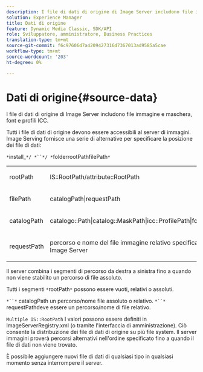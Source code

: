 ```yaml
---
description: I file di dati di origine di Image Server includono file immagine e maschera, font e profili ICC.
solution: Experience Manager
title: Dati di origine
feature: Dynamic Media Classic, SDK/API
role: Sviluppatore, amministratore, Business Practices
translation-type: tm+mt
source-git-commit: f6c97606d7a4209427316d7367013ad9585a5cae
workflow-type: tm+mt
source-wordcount: '203'
ht-degree: 0%

---
```



# Dati di origine{#source-data}

I file di dati di origine di Image Server includono file immagine e maschera, font e profili ICC.

Tutti i file di dati di origine devono essere accessibili al server di immagini. Image Serving fornisce una serie di alternative per specificare la posizione dei file di dati:

`*`install_`*/ *``*/ *`folderrootPathfilePath`*`

<table id="simpletable_26686444C7EF46D6BC4C0490C8010BF9"> 
 <tr class="strow"> 
  <td class="stentry"> <p><span class="codeph"> <span class="varname"> rootPath</span></span> </p></td> 
  <td class="stentry"> <p><span class="codeph"> IS::RootPath/attribute::RootPath</span> </p></td> 
 </tr> 
 <tr class="strow"> 
  <td class="stentry"> <p><span class="codeph"> <span class="varname"> filePath  </span></span> </p></td> 
  <td class="stentry"> <p><span class="codeph"> catalogPath|requestPath</span> </p></td> 
 </tr> 
 <tr class="strow"> 
  <td class="stentry"> <p><span class="codeph"> <span class="varname"> catalogPath</span></span> </p></td> 
  <td class="stentry"> <p><span class="codeph"> catalogo::Path|catalog::MaskPath|icc::ProfilePath|font::FontPath|font::MetricsPath</span> </p></td> 
 </tr> 
 <tr class="strow"> 
  <td class="stentry"> <p><span class="codeph"> <span class="varname"> requestPath</span></span> </p></td> 
  <td class="stentry"> <p><span class="codeph"> percorso e nome del file immagine relativo specificati in una richiesta HTTP di Image Server</span> </p></td> 
 </tr> 
</table>

Il server combina i segmenti di percorso da destra a sinistra fino a quando non viene stabilito un percorso di file assoluto.

Tutti i segmenti `*`rootPath`*` possono essere vuoti, relativi o assoluti.

`*``*` catalogPath un percorso/nome file assoluto o relativo. `*``*` requestPathdeve essere un percorso/nome di file relativo.

`Multiple IS::RootPath` I valori possono essere definiti in ImageServerRegistry.xml (o tramite l&#39;interfaccia di amministrazione). Ciò consente la distribuzione dei file di dati di origine su più file system. Il server immagini proverà percorsi alternativi nell&#39;ordine specificato fino a quando il file di dati non viene trovato.

È possibile aggiungere nuovi file di dati di qualsiasi tipo in qualsiasi momento senza interrompere il server.

